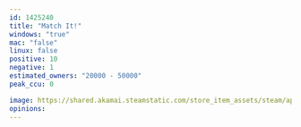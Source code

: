 ```yaml
---
id: 1425240
title: "Match It!"
windows: "true"
mac: "false"
linux: false
positive: 10
negative: 1
estimated_owners: "20000 - 50000"
peak_ccu: 0

image: https://shared.akamai.steamstatic.com/store_item_assets/steam/apps/1425240/header.jpg?t=1603245750
opinions:
---
```

